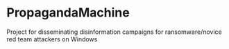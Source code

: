 # PropagandaMachine
Project for disseminating disinformation campaigns for ransomware/novice red team attackers on Windows
